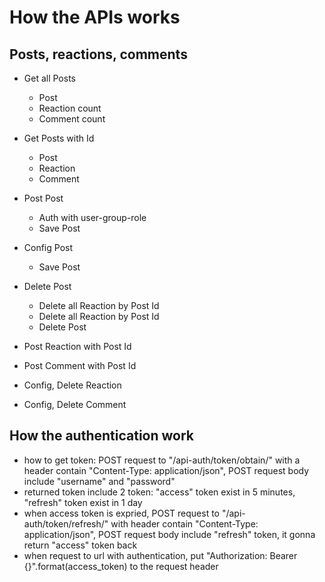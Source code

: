 # How the APIs works

## Posts, reactions, comments

- Get all Posts

  - Post
  - Reaction count
  - Comment count

- Get Posts with Id

  - Post
  - Reaction
  - Comment

- Post Post

  - Auth with user-group-role
  - Save Post

- Config Post

  - Save Post

- Delete Post

  - Delete all Reaction by Post Id
  - Delete all Reaction by Post Id
  - Delete Post

- Post Reaction with Post Id
- Post Comment with Post Id
- Config, Delete Reaction
- Config, Delete Comment

## How the authentication work
- how to get token: POST request to "/api-auth/token/obtain/" with a header contain "Content-Type: application/json",
POST request body include "username" and "password"
- returned token include 2 token: "access" token exist in 5 minutes, "refresh" token exist in 1 day
- when access token is expried, POST request to "/api-auth/token/refresh/" with header contain "Content-Type: application/json", POST request body include "refresh" token, it gonna return "access" token back
- when request to url with authentication, put "Authorization: Bearer {}".format(access_token) to the request header